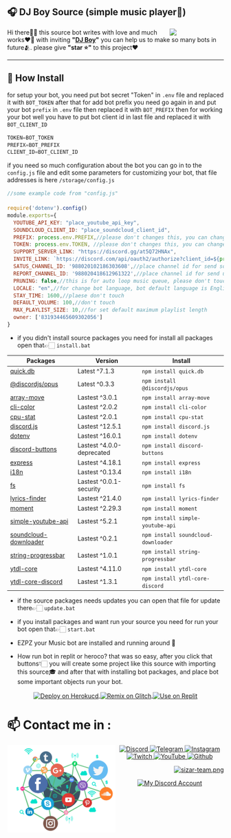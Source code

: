 

## 🎧 DJ Boy Source (simple music player🎵)
  <a href="https://discord.com/api/oauth2/authorize?client_id=912607202064367647&permissions=412320394305&scope=bot%20applications.commands">
    <img align="right" src = https://cdn.discordapp.com/avatars/912607202064367647/b0d19617e80687efd54966ec5b9ebd3a.png?size=1024" width=25% >
  </a>

Hi there👋🏻
this source bot writes with love and much works❤️‍🔥
with inviting **"[DJ Boy](https://discord.com/api/oauth2/authorize?client_id=912607202064367647&permissions=412320394305&scope=bot%20applications.commands)"** you can help us to make so many bots in future🫂.
please give **"star ⭐️"** to this project❤️   

---

## 🍴 How Install

for setup your bot, you need put bot secret "Token" in `.env` file and replaced it with `BOT_TOKEN` after that for add bot prefix you need go again in and put your bot `prefix` in `.env` file then replaced it with `BOT_PREFIX` then for working your bot well you have to put bot client id in last file and replaced it with `BOT_CLIENT_ID` 
```js
TOKEN=BOT_TOKEN
PREFIX=BOT_PREFIX
CLIENT_ID=BOT_CLIENT_ID
```

if you need so much configuration about the bot you can go in to the `config.js` file and edit some parameters for customizing your bot, that file addresses is here `/storage/config.js`
```js
//some example code from "config.js"

require('dotenv').config()
module.exports={
  YOUTUBE_API_KEY: "place_youtube_api_key",
  SOUNDCLOUD_CLIENT_ID: "place_soundcloud_client_id",
  PREFIX: process.env.PREFIX,//please don't changes this, you can change it from ".env" file
  TOKEN: process.env.TOKEN, //please don't changes this, you can change it from ".env" file
  SUPPORT_SERVER_LINK: "https://discord.gg/at5Q72HNAx",
  INVITE_LINK: `https://discord.com/api/oauth2/authorize?client_id=${process.env.CLIENT_ID}&permissions=412320394305&scope=bot%20applications.commands`,
  SATUS_CHANNEL_ID: '988020102186303608',//place channel id for send some status of bot for tell what servers join and left
  REPORT_CHANNEL_ID: '988020418612961322',//place channel id for send users report messages
  PRUNING: false,//this is for auto loop music queue, please don't touch 
  LOCALE: "en",//for change bot language, bot default language is English
  STAY_TIME: 1600,//plaese don't touch
  DEFAULT_VOLUME: 100,//don't touch 
  MAX_PLAYLIST_SIZE: 10,//for set default maximum playlist length
  owner: ['831934465609302056']
}

```

- if you didn't install source packages you need for install all packages open that👉🏻 `install.bat`

Packages  |  Version  |  Install
------------- | ------------- | -------------
[quick.db](https://www.npmjs.com/package/quick.db)  | Latest ^7.1.3  | `npm install quick.db`
[@discordjs/opus](https://www.npmjs.com/package/@discordjs/opus) | Latest ^0.3.3  | `npm install @discordjs/opus`
[array-move](https://www.npmjs.com/package/array-move) | Lastest ^3.0.1 | `npm install array-move`
[cli-color](https://www.npmjs.com/package/cli-color) | Lastest ^2.0.2 | `npm install cli-color`
[cpu-stat](https://www.npmjs.com/package/cpu-stat) | Lastest ^2.0.1 | `npm install cpu-stat`
[discord.js](https://www.npmjs.com/package/discord.js) | Lastest ^12.5.1 | `npm install discord.js`
[dotenv](https://www.npmjs.com/package/dotenv) | Lastest ^16.0.1 | `npm install dotenv`
[discord-buttons](https://www.npmjs.com/package/discord-buttons) | Lastest ^4.0.0-deprecated | `npm install discord-buttons`
[express](https://www.npmjs.com/package/express) | Lastest ^4.18.1 | `npm install express`
[i18n](https://www.npmjs.com/package/i18n) | Lastest ^0.13.4 | `npm install i18n`
[fs](https://www.npmjs.com/package/fs) | Lastest ^0.0.1-security | `npm install fs`
[lyrics-finder](https://www.npmjs.com/package/lyrics-finder) | Lastest ^21.4.0 | `npm install lyrics-finder`
[moment](https://www.npmjs.com/package/moment) | Lastest ^2.29.3 | `npm install moment`
[simple-youtube-api](https://www.npmjs.com/package/simple-youtube-api) | Lastest ^5.2.1 | `npm install simple-youtube-api`
[soundcloud-downloader](https://www.npmjs.com/package/soundcloud-downloader) | Lastest ^0.2.1 | `npm install soundcloud-downloader`
[string-progressbar](https://www.npmjs.com/package/string-progressbar) | Lastest ^1.0.1 | `npm install string-progressbar`
[ytdl-core](https://www.npmjs.com/package/ytdl-core) | Lastest ^4.11.0 | `npm install ytdl-core`
[ytdl-core-discord](https://www.npmjs.com/package/ytdl-core-discord) | Lastest ^1.3.1 | `npm install ytdl-core-discord`


- if the source packages needs updates you can open that file for update there👉🏻 `update.bat`

- if you install packages and want run your source you need for run your bot open that👉🏻 `start.bat`

- EZPZ your Music bot are installed and running around 🕺

- How run bot in replit or heroco?
that was so easy, after you click that buttons👇🏻 you will create some project like this source with importing this source🎓 and after that with installing bot packages, and place bot some important objects run your bot.

<p align="center">

  <a href="https://heroku.com/deploy?template=https://github.com/Sobhan-SRZA/DJ-Boy/">
    <img align="center" alt="Deploy on Herokucd" src ="https://www.herokucdn.com/deploy/button.svg" >
  </a>

  <a href="https://glitch.com/edit/#!/import/github/Sobhan-SRZA/DJ-Boy/">
    <img align="center" alt="Remix on Glitch" src ="https://cdn.glitch.com/2703baf2-b643-4da7-ab91-7ee2a2d00b5b%2Fremix-button.svg" >
  </a>

  <a href="https://repl.it/github/Sobhan-SRZA/DJ-Boy/">
    <img align="center" alt="Use on Replit" src ="https://repl.it/badge/github/Sobhan-SRZA/DJ-Boy/" >
  </a>
</p>

# **📫 Contact me in :** &nbsp;

<p align="center">
  <a href="https://zil.ink/sobhan.srza">
    <img align="left" src ="https://raw.githubusercontent.com/Sobhan-SRZA/Sobhan-SRZA/main/source/social-media.png" width = 50% >
  </a>
  <a href="https://discord.gg/WMhke7BW7J">
    <img alt="Discord" src="https://img.shields.io/static/v1?message=Discord&logo=discord&label=&color=7289d9&logoColor=white&labelColor=&style=flat" height="30" />
  </a>
  <a href="https://t.me/SobhanSRZA">
    <img alt="Telegram" src="https://img.shields.io/static/v1?message=Telegram&logo=telegram&label=&color=229ED9&logoColor=white&labelColor=&style=flat" height="30" />
  </a>
  <a href="https://www.instagram.com/srza._.gamer/">
    <img alt="Instagram" src="https://img.shields.io/static/v1?message=Instagram&logo=instagram&label=&color=C13584&logoColor=white&labelColor=&style=flat" height="30" />
  </a>
  </a>
  <a href="https://www.twitch.tv/sobhan_srza">
    <img alt="Twitch" src="https://img.shields.io/static/v1?message=Twitch&logo=twitch&label=&color=6441A4&logoColor=white&labelColor=&style=flat" height="30" />
  </a>
  <a href="https://b2n.ir/srza-.-gamer">
    <img alt="YouTube" src="https://img.shields.io/static/v1?message=YouTube&logo=youtube&label=&color=FF0000&logoColor=white&labelColor=&style=flat" height="30" />
  </a>
  <a href="https://github.com/Sobhan-SRZA">
    <img alt="Github" src="https://img.shields.io/static/v1?message=Github&logo=github&label=&color=000000&logoColor=white&labelColor=&style=flat" height="30" />
  </a>
</p>
<p align="right">
  <a href="https://discord.gg/WMhke7BW7J" target="_blank"> 
    <img src="https://discord.com/api/guilds/912596015075455016/widget.png?style=banner2" alt="sizar-team.png">
  </a>
</p>
<p align="center">
  <a href="http://sobhan.epizy.com">
    <img alt="My Discord Account" src="https://discord.c99.nl/widget/theme-1/831934465609302056.png"  />
  </a>
</p>
